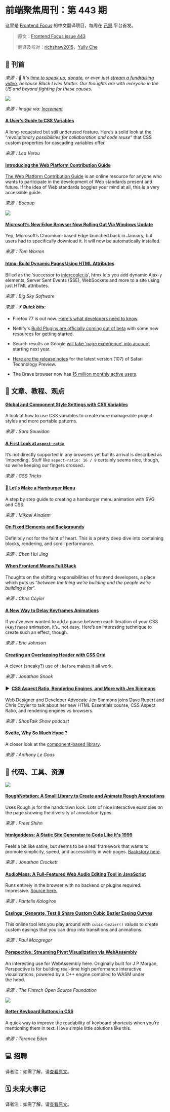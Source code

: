 # 前端聚焦周刊：第 443 期

这里是 [Frontend Focus](https://frontendfoc.us/latest) 的中文翻译项目，每周在 [己思](https://ohmyrss.com/?fef) 平台首发。

> 原文：[Frontend Focus issue 443](https://frontendfoc.us/issues/443)
> 
> 翻译及校对：[richshaw2015](https://github.com/richshaw2015)，[Yully Che](https://github.com/chechebecomestrong)

## 🚀 刊首

*来源：🖤 It's [time to speak up](https://frontendfoc.us/link/89527/rss), [donate](https://frontendfoc.us/link/89528/rss), or even just [stream a fundraising video](https://frontendfoc.us/link/89529/rss), because Black Lives Matter. Our thoughts are with everyone in the US and beyond fighting for these causes.*

[![](https://res.cloudinary.com/cpress/image/upload/w_1280,e_sharpen:60/v1591187785/frvod9nkfvezghgxroqk.jpg)](https://frontendfoc.us/link/89447/rss)

*来源：Image via: [Increment](https://frontendfoc.us/link/89447/rss)*

#### [A User’s Guide to CSS Variables](https://frontendfoc.us/link/89447/rss "increment.com")

A long-requested but still underused feature. Here’s a solid look at the “_revolutionary possibilities for collaboration and code reuse_” that CSS custom properties for cascading variables offer.

*来源：Lea Verou*

#### [Introducing the Web Platform Contribution Guide](https://frontendfoc.us/link/89448/rss "bocoup.com")

[The Web Platform Contribution Guide](https://frontendfoc.us/link/89449/rss) is an online resource for anyone who wants to participate in the development of Web standards present and future. If the idea of Web standards boggles your mind at all, this is a very accessible guide.

*来源：Bocoup*

[![](https://copm.s3.amazonaws.com/5104d3f1.png)](https://frontendfoc.us/link/89450/rss)

#### [Microsoft’s New Edge Browser Now Rolling Out Via Windows Update](https://frontendfoc.us/link/89535/rss "www.theverge.com")

Yep, Microsoft’s Chromium-based Edge launched back in January, but users had to specifically download it. It will now be automatically installed.

*来源：Tom Warren*

#### [htmx: Build Dynamic Pages Using HTML Attributes](https://frontendfoc.us/link/89451/rss "htmx.org")

Billed as the ‘successor to [intercooler.js](https://frontendfoc.us/link/89452/rss)’, htmx lets you add dynamic Ajax-y elements, Server Sent Events (SSE), WebSockets and more to a site using just HTML attributes.

*来源：Big Sky Software*

*来源：**⚡️ Quick bits:***

*   Firefox 77 is out now. [Here's what developers need to know](https://frontendfoc.us/link/89453/rss).

*   Netlify's [Build Plugins are officially coming out of beta](https://frontendfoc.us/link/89454/rss) with some new resources for getting started.

*   Search results on Google [will take 'page experience' into account](https://frontendfoc.us/link/89536/rss) starting next year.

*   [Here are the release notes](https://frontendfoc.us/link/89456/rss) for the latest version (107) of Safari Technology Preview.

*   The Brave browser now has [15 million monthly active users](https://frontendfoc.us/link/89457/rss).

## 📙 文章、教程、观点

#### [Global and Component Style Settings with CSS Variables](https://frontendfoc.us/link/89463/rss "www.sarasoueidan.com")

A look at how to use CSS variables to create more manageable project styles and more portable patterns.

*来源：Sara Soueidan*

#### [A First Look at `aspect-ratio`](https://frontendfoc.us/link/89461/rss "css-tricks.com")

It’s not directly supported in any browsers yet but its arrival is described as ‘impending’. Stuff like `aspect-ratio: 16 / 9` certainly seems nice, though, so we’re keeping our fingers crossed..

*来源：CSS Tricks*

#### [🍔 Let's Make a Hamburger Menu](https://frontendfoc.us/link/89537/rss "medium.com")

A step by step guide to creating a hamburger menu animation with SVG and CSS.

*来源：Mikael Ainalem*

#### [On Fixed Elements and Backgrounds](https://frontendfoc.us/link/89462/rss "chenhuijing.com")

Definitely not for the faint of heart. This is a pretty deep dive into containing blocks, rendering, and scroll performance.

*来源：Chen Hui Jing*

#### [When Frontend Means Full Stack](https://frontendfoc.us/link/89464/rss "increment.com")

Thoughts on the shifting responsibilities of frontend developers, a place which puts us “_between the thing we’re building and the people we’re building it for_”.

*来源：Chris Coyier*

#### [A New Way to Delay Keyframes Animations](https://frontendfoc.us/link/89466/rss "css-tricks.com")

If you’ve ever wanted to add a pause between each iteration of your CSS `@keyframes` animation, it’s.. not easy. Here’s an interesting technique to create such an effect, though.

*来源：Eric Johnson*

#### [Creating an Overlapping Header with CSS Grid](https://frontendfoc.us/link/89467/rss "snook.ca")

A clever (sneaky?) use of `:before` makes it all work.

*来源：Jonathan Snook*

#### ▶  [CSS Aspect Ratio, Rendering Engines, and More with Jen Simmons](https://frontendfoc.us/link/89468/rss "shoptalkshow.com")

Web Designer and Developer Advocate Jen Simmons joins Dave Rupert and Chris Coyier to talk about her new HTML Essentials course, CSS Aspect Ratio, and rendering engines vs browsers.

*来源：ShopTalk Show podcast*

#### [Svelte, Why So Much Hype ?](https://frontendfoc.us/link/89470/rss "dev.to")

A closer look at the [component-based library](https://frontendfoc.us/link/89471/rss).

*来源：Anthony Le Goas*

## 🔧 代码、工具、资源

[![](https://res.cloudinary.com/cpress/image/upload/w_1280,e_sharpen:60/n9z24mzl4gvuhho58ujg.jpg)](https://frontendfoc.us/link/89472/rss)

#### [RoughNotation: A Small Library to Create and Animate Rough Annotations](https://frontendfoc.us/link/89472/rss "roughnotation.com")

Uses Rough.js for the handdrawn look. Lots of nice interactive examples on the page showing the diversity of annotation types.

*来源：Preet Shihn*

#### [htmlgoddess: A Static Site Generator to Code Like It's 1999](https://frontendfoc.us/link/89474/rss "github.com")

Feels a bit like satire, but seems to be a real framework that wants to promote simplicity, speed, and accessibility in web pages. [Backstory here](https://frontendfoc.us/link/89475/rss).

*来源：Jonathan Crockett*

#### [AudioMass: A Full-Featured Web Audio Editing Tool in JavaScript](https://frontendfoc.us/link/89476/rss "audiomass.co")

Runs entirely in the browser with no backend or plugins required. Impressive. [Source here.](https://frontendfoc.us/link/89477/rss)

*来源：Pantelis Kalogiros*

#### [Easings: Generate, Test & Share Custom Cubic Bezier Easing Curves](https://frontendfoc.us/link/89478/rss "easings.co")

This online tool lets you play around with `cubic-bezier()` values to create custom easings that you can drop into transitions and animations.

*来源：Paul Macgregor*

#### [Perspective: Streaming Pivot Visualization via WebAssembly](https://frontendfoc.us/link/89479/rss "github.com")

An interesting use for WebAssembly here. Originally built for J P Morgan, Perspective is for building real-time high performance interactive visualizations, powered by a C++ engine compiled to WASM under the hood.

*来源：The Fintech Open Source Foundation*

[![](https://res.cloudinary.com/cpress/image/upload/w_1280,e_sharpen:60/zxikygdsvgrznqvoom34.jpg)](https://frontendfoc.us/link/89480/rss)

#### [Better Keyboard Buttons in CSS](https://frontendfoc.us/link/89480/rss "shkspr.mobi")

A quick way to improve the readability of keyboard shortcuts when you’re mentioning them in text. I love simple little solutions like this.

*来源：Terence Eden*

## 💻 招聘

译者注：如需了解，请[查看原文](https://frontendfoc.us/issues/443)。

## 🗓 未来大事记

译者注：如需了解，请[查看原文](https://frontendfoc.us/issues/443)。

